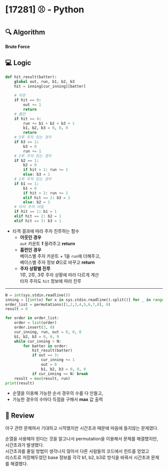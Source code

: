 # [17281] ⚾ - Python

## 🔍 Algorithm
**Brute Force**

## 💻 Logic

```Python
def hit_result(batter):
    global out, run, b1, b2, b3
    hit = inning[cur_inning][batter]
    
    # 아웃
    if hit == 0:
        out += 1
        return
    # 홈런
    if hit == 4:
        run += b1 + b2 + b3 + 1
        b1, b2, b3 = 0, 0, 0
        return
    # 3루 주자 있는 경우
    if b3 == 1:
        b3 = 0
        run += 1
    # 2루 주자 있는 경우
    if b2 == 1:
        b2 = 0
        if hit > 1: run += 1
        else: b3 = 1
    # 1루 주자 있는 경우
    if b1 == 1:
        b1 = 0
        if hit > 2: run += 1
        elif hit == 2: b3 = 1
        else: b2 = 1
    # 타자 주자 이동
    if hit == 1: b1 = 1
    elif hit == 2: b2 = 1
    elif hit == 3: b3 = 1
```

- 타격 결과에 따라 주자 진루하는 함수  
  - **아웃인 경우**  
    `out` 카운트 ***1*** 올려주고 **return**  
  - **홈런인 경우**  
    베이스별 주자 카운트 + 1을 `run`에 더해주고,  
    베이스별 주자 정보 ***0***으로 바꾸고 **return**  
  - **주자 상황별 진루**  
    1루, 2루, 3루 주자 상황에 따라 다르게 계산  
    타자 주자도 `hit` 정보에 따라 진루  

---

```Python
N = int(sys.stdin.readline())
inning = [[int(x) for x in sys.stdin.readline().split()] for _ in range(N)]
order_list = permutations([1,2,3,4,5,6,7,8], 8)
result = 0

for order in order_list:
    order = list(order)
    order.insert(3, 0)
    cur_inning, run, out = 0, 0, 0
    b1, b2, b3 = 0, 0, 0
    while cur_inning < N:
        for batter in order:
            hit_result(batter)
            if out == 3: 
                cur_inning += 1
                out = 0
                b1, b2, b3 = 0, 0, 0
            if cur_inning == N: break
    result = max(result, run)
print(result)
```

- 순열을 이용해 가능한 순서 경우의 수를 다 만들고,  
- 가능한 경우의 수마다 득점을 구해서 **max** 값 출력  


## 📝 Review

야구 관련 문제여서 기대하고 시작했지만 시간초과 때문에 마음에 들지않는 문제였다.  

순열을 사용해야 된다는 것을 알고나서 permutation을 이용해서 문제를 해결했지만, 시간초과가 발생했다.  
시간초과를 줄일 방법이 생각나지 않아서 다른 사람들의 코드에서 힌트를 얻었고  
리스트로 저장해두었던 base 정보를 각각 b1, b2, b3로 방식을 바꿔서 시간초과 문제를 해결했다.
